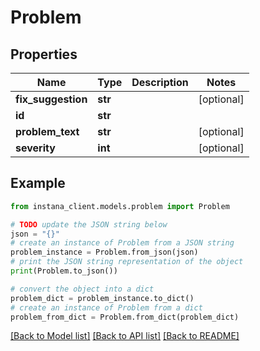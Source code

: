# Problem


## Properties

Name | Type | Description | Notes
------------ | ------------- | ------------- | -------------
**fix_suggestion** | **str** |  | [optional] 
**id** | **str** |  | 
**problem_text** | **str** |  | [optional] 
**severity** | **int** |  | [optional] 

## Example

```python
from instana_client.models.problem import Problem

# TODO update the JSON string below
json = "{}"
# create an instance of Problem from a JSON string
problem_instance = Problem.from_json(json)
# print the JSON string representation of the object
print(Problem.to_json())

# convert the object into a dict
problem_dict = problem_instance.to_dict()
# create an instance of Problem from a dict
problem_from_dict = Problem.from_dict(problem_dict)
```
[[Back to Model list]](../README.md#documentation-for-models) [[Back to API list]](../README.md#documentation-for-api-endpoints) [[Back to README]](../README.md)


